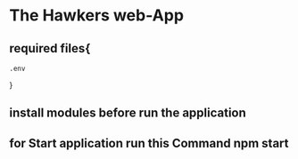 # The Hawkers  web-App

## required files{
    .env 
}
## install modules before run the application 

## for Start application run this Command npm start 
